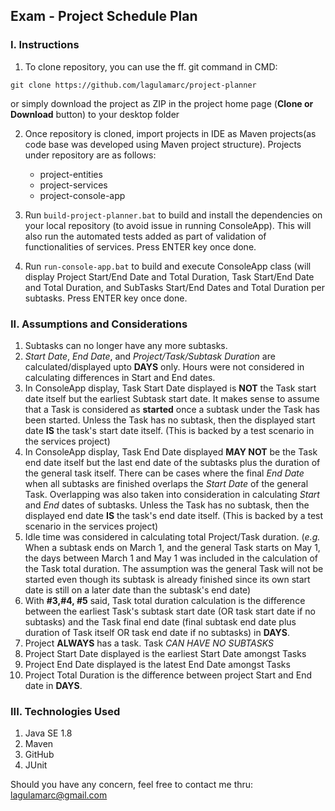 ## Exam - Project Schedule Plan
### I. Instructions
1. To clone repository, you can use the ff. git command in CMD:
```
git clone https://github.com/lagulamarc/project-planner
```

   or simply download the project as ZIP in the project home page (**Clone or Download** button) to your desktop folder

2. Once repository is cloned, import projects in IDE as Maven projects(as code base was developed using Maven project structure). Projects under repository are as follows:
   - project-entities
   - project-services
   - project-console-app
   
3. Run `build-project-planner.bat` to build and install the dependencies on your local repository (to avoid issue in running ConsoleApp). This will also run the automated tests added as part of validation of functionalities of services. Press ENTER key once done.

4. Run `run-console-app.bat` to build and execute ConsoleApp class (will display Project Start/End Date and Total Duration, Task Start/End Date and Total Duration, and SubTasks Start/End Dates and Total Duration per subtasks. Press ENTER key once done.

### II. Assumptions and Considerations
1. Subtasks can no longer have any more subtasks.
2. _Start Date_, _End Date_, and _Project/Task/Subtask Duration_ are calculated/displayed upto **DAYS** only. Hours were not considered in calculating differences in Start and End dates.
3. In ConsoleApp display, Task Start Date displayed is **NOT** the Task start date itself but the earliest Subtask start date. It makes sense to assume that a Task is considered as **started** once a subtask under the Task has been started. Unless the Task has no subtask, then the displayed start date **IS** the task's start date itself. (This is backed by a test scenario in the services project)
4. In ConsoleApp display, Task End Date displayed **MAY NOT** be the Task end date itself but the last end date of the subtasks plus the duration of the general task itself. There can be cases where the final _End Date_ when all subtasks are finished overlaps the _Start Date_ of the general Task. Overlapping was also taken into consideration in calculating _Start_ and _End_ dates of subtasks. Unless the Task has no subtask, then the displayed end date **IS** the task's end date itself. (This is backed by a test scenario in the services project)
5. Idle time was considered in calculating total Project/Task duration. (_e.g._ When a subtask ends on March 1, and the general Task starts on May 1, the days between March 1 and May 1 was included in the calculation of the Task total duration. The assumption was the general Task will not be started even though its subtask is already finished since its own start date is still on a later date than the subtask's end date)
6. With **#3,#4, #5** said, Task total duration calculation is the difference between the earliest Task's subtask start date (OR task start date if no subtasks) and the Task final end date (final subtask end date plus duration of Task itself OR task end date if no subtasks) in **DAYS**.
7. Project **ALWAYS** has a task. Task _CAN HAVE NO SUBTASKS_
8. Project Start Date displayed is the earliest Start Date amongst Tasks
9. Project End Date displayed is the latest End Date amongst Tasks
10. Project Total Duration is the difference between project Start and End date in **DAYS**.


### III. Technologies Used
1. Java SE 1.8
2. Maven
3. GitHub
4. JUnit

Should you have any concern, feel free to contact me thru: lagulamarc@gmail.com
